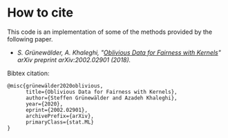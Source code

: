 # How to cite 
This code is an implementation of some of the methods provided by the following paper.

- *S. Grünewälder, A. Khaleghi, "[Oblivious Data for Fairness with Kernels](https://arxiv.org/abs/2002.02901)" 
arXiv preprint arXiv:2002.02901 (2018).*

Bibtex citation:
```
@misc{grünewälder2020oblivious,
      title={Oblivious Data for Fairness with Kernels}, 
      author={Steffen Grünewälder and Azadeh Khaleghi},
      year={2020},
      eprint={2002.02901},
      archivePrefix={arXiv},
      primaryClass={stat.ML}
}
```
